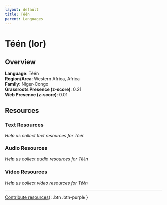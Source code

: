```yaml
---
layout: default
title: Téén
parent: Languages
---
```


# Téén (lor)

## Overview

**Language**: Téén  
**Region/Area**: Western Africa, Africa  
**Family**: Niger-Congo  
**Grassroots Presence (z-score)**: 0.21  
**Web Presence (z-score)**: 0.01  

## Resources

### Text Resources
*Help us collect text resources for Téén*

### Audio Resources
*Help us collect audio resources for Téén*

### Video Resources
*Help us collect video resources for Téén*

---

[Contribute resources](https://forms.office.com/e/1SfLJx3u1r){: .btn .btn-purple }
